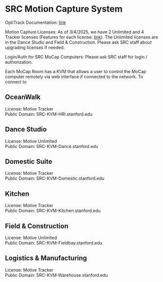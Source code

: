 # SRC Motion Capture System
OptiTrack Documentation: [link](https://docs.optitrack.com/)

Motion Capture Licenses: As of 3/4/2025, we have 2 Unlimited and 4 Tracker licenses (Features for each license: [link](https://optitrack.com/software/motive/pricing.html)). The Unlimited licenses are in the Dance Studio and Field & Construction. Please ask SRC staff about upgrading licenses if needed.

Login/Auth for SRC MoCap Computers: Please ask SRC staff for login / authorization.

Each MoCap Room has a KVM that allows a user to control the MoCap computer remotely via web interface if connected to the network. To connect to 

## OceanWalk
License: Motive Tracker\
Public Domain: SRC-KVM-HRI.stanford.edu

## Dance Studio
License: Motive Unlimited\
Public Domain: SRC-KVM-Dance.stanford.edu

## Domestic Suite
License: Motive Tracker\
Public Domain: SRC-KVM-Domestic.stanford.edu

## Kitchen
License: Motive Tracker\
Public Domain: SRC-KVM-Kitchen.stanford.edu

## Field & Construction
License: Motive Unlimited\
Public Domain: SRC-KVM-Fieldbay.stanford.edu

## Logistics & Manufacturing
License: Motive Tracker\
Public Domain: SRC-KVM-Warehouse.stanford.edu
